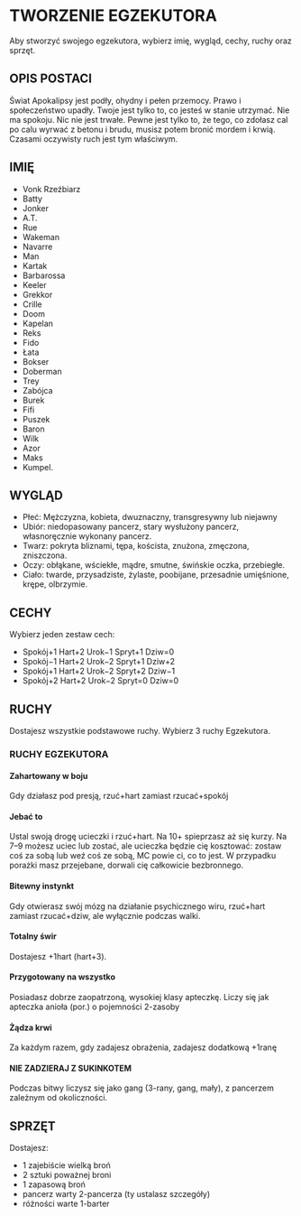 # TWORZENIE EGZEKUTORA

Aby stworzyć swojego egzekutora, wybierz imię, wygląd, cechy, ruchy oraz sprzęt.

## OPIS POSTACI

Świat Apokalipsy jest podły, ohydny i pełen przemocy.
Prawo i społeczeństwo upadły. Twoje jest tylko to, co jesteś w stanie utrzymać. Nie ma spokoju.
Nic nie jest trwałe. Pewne jest tylko to, że tego, co zdołasz cal po calu wyrwać z betonu i brudu, musisz potem bronić mordem i krwią.
Czasami oczywisty ruch jest tym właściwym.

## IMIĘ

- Vonk Rzeźbiarz
- Batty
- Jonker
- A.T.
- Rue
- Wakeman
- Navarre
- Man
- Kartak
- Barbarossa
- Keeler
- Grekkor
- Crille
- Doom
- Kapelan
- Reks
- Fido
- Łata
- Bokser
- Doberman
- Trey
- Zabójca
- Burek
- Fifi
- Puszek
- Baron
- Wilk
- Azor
- Maks
- Kumpel.

## WYGLĄD

- Płeć: Mężczyzna, kobieta, dwuznaczny, transgresywny lub niejawny
- Ubiór: niedopasowany pancerz, stary wysłużony pancerz, własnoręcznie wykonany pancerz.
- Twarz: pokryta bliznami, tępa, koścista, znużona, zmęczona, zniszczona.
- Oczy: obłąkane, wściekłe, mądre, smutne, świńskie oczka, przebiegłe.
- Ciało:  twarde, przysadziste, żylaste, poobijane, przesadnie umięśnione, krępe, olbrzymie.

## CECHY

Wybierz jeden zestaw cech:

- Spokój+1 Hart+2 Urok−1 Spryt+1 Dziw=0
- Spokój−1 Hart+2 Urok−2 Spryt+1 Dziw+2
- Spokój+1 Hart+2 Urok−2 Spryt+2 Dziw−1
- Spokój+2 Hart+2 Urok−2 Spryt=0 Dziw=0

## RUCHY

Dostajesz wszystkie podstawowe ruchy.
Wybierz 3 ruchy Egzekutora.

### RUCHY EGZEKUTORA

#### Zahartowany w boju

Gdy działasz pod presją, rzuć+hart zamiast rzucać+spokój

#### Jebać to

Ustal swoją drogę ucieczki i rzuć+hart. Na 10+ spieprzasz aż się kurzy. Na 7–9 możesz uciec lub zostać, ale ucieczka będzie cię kosztować: zostaw coś za sobą lub weź coś ze sobą, MC powie ci, co to jest. W przypadku porażki masz przejebane, dorwali cię całkowicie bezbronnego.

#### Bitewny instynkt

Gdy otwierasz swój mózg na działanie psychicznego wiru, rzuć+hart zamiast rzucać+dziw, ale wyłącznie podczas walki.

#### Totalny świr

Dostajesz +1hart (hart+3).

#### Przygotowany na wszystko

Posiadasz dobrze zaopatrzoną, wysokiej klasy apteczkę. Liczy się jak apteczka anioła (por.) o pojemności 2-zasoby

#### Żądza krwi

Za każdym razem, gdy zadajesz obrażenia, zadajesz dodatkową +1ranę

#### NIE ZADZIERAJ Z SUKINKOTEM

Podczas bitwy liczysz się jako gang (3-rany, gang, mały), z pancerzem zależnym od okoliczności.

## SPRZĘT

Dostajesz:

- 1 zajebiście wielką broń
- 2 sztuki poważnej broni
- 1 zapasową broń
- pancerz warty 2-pancerza (ty ustalasz szczegóły)
- różności warte 1-barter
